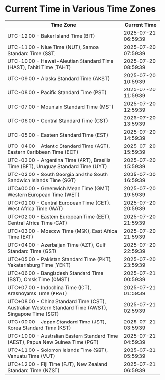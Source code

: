 # Current Time in Various Time Zones

| Time Zone | Current Time |
|-----------|--------------|
| UTC-12:00 - Baker Island Time (BIT) | 2025-07-21 06:59:39 |
| UTC-11:00 - Niue Time (NUT), Samoa Standard Time (SST) | 2025-07-20 07:59:39 |
| UTC-10:00 - Hawaii-Aleutian Standard Time (HAST), Tahiti Time (TAHT) | 2025-07-20 08:59:39 |
| UTC-09:00 - Alaska Standard Time (AKST) | 2025-07-20 10:59:39 |
| UTC-08:00 - Pacific Standard Time (PST) | 2025-07-20 11:59:39 |
| UTC-07:00 - Mountain Standard Time (MST) | 2025-07-20 12:59:39 |
| UTC-06:00 - Central Standard Time (CST) | 2025-07-20 13:59:39 |
| UTC-05:00 - Eastern Standard Time (EST) | 2025-07-20 14:59:39 |
| UTC-04:00 - Atlantic Standard Time (AST), Eastern Caribbean Time (ECT) | 2025-07-20 15:59:39 |
| UTC-03:00 - Argentina Time (ART), Brasília Time (BRT), Uruguay Standard Time (UYT) | 2025-07-20 15:59:39 |
| UTC-02:00 - South Georgia and the South Sandwich Islands Time (SGT) | 2025-07-20 16:59:39 |
| UTC±00:00 - Greenwich Mean Time (GMT), Western European Time (WET) | 2025-07-20 19:59:39 |
| UTC+01:00 - Central European Time (CET), West Africa Time (WAT) | 2025-07-20 20:59:39 |
| UTC+02:00 - Eastern European Time (EET), Central Africa Time (CAT) | 2025-07-20 21:59:39 |
| UTC+03:00 - Moscow Time (MSK), East Africa Time (EAT) | 2025-07-20 21:59:39 |
| UTC+04:00 - Azerbaijan Time (AZT), Gulf Standard Time (GST) | 2025-07-20 22:59:39 |
| UTC+05:00 - Pakistan Standard Time (PKT), Yekaterinburg Time (YEKT) | 2025-07-20 23:59:39 |
| UTC+06:00 - Bangladesh Standard Time (BST), Omsk Time (OMST) | 2025-07-21 00:59:39 |
| UTC+07:00 - Indochina Time (ICT), Krasnoyarsk Time (KRAT) | 2025-07-21 01:59:39 |
| UTC+08:00 - China Standard Time (CST), Australian Western Standard Time (AWST), Singapore Time (SGT) | 2025-07-21 02:59:39 |
| UTC+09:00 - Japan Standard Time (JST), Korea Standard Time (KST) | 2025-07-21 03:59:39 |
| UTC+10:00 - Australian Eastern Standard Time (AEST), Papua New Guinea Time (PGT) | 2025-07-21 04:59:39 |
| UTC+11:00 - Solomon Islands Time (SBT), Vanuatu Time (VUT) | 2025-07-21 05:59:39 |
| UTC+12:00 - Fiji Time (FJT), New Zealand Standard Time (NZST) | 2025-07-21 06:59:39 |
